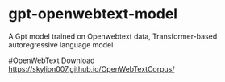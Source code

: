 # gpt-openwebtext-model
A Gpt model trained on Openwebtext data, Transformer-based autoregressive language model

#OpenWebText Download
https://skylion007.github.io/OpenWebTextCorpus/
